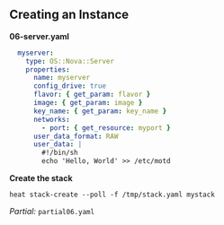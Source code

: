 ## Creating an Instance

**06-server.yaml**
```yaml
  myserver:
    type: OS::Nova::Server
    properties:
      name: myserver
      config_drive: true
      flavor: { get_param: flavor }
      image: { get_param: image }
      key_name: { get_param: key_name }
      networks:
        - port: { get_resource: myport }
      user_data_format: RAW
      user_data: |
        #!/bin/sh
        echo 'Hello, World' >> /etc/motd
```

**Create the stack**

```
heat stack-create --poll -f /tmp/stack.yaml mystack
```

_Partial:_ `partial06.yaml`

<!--
Now comes the centerpiece of the heat template: the instance supported by all
virtual infrastructure we created so far (and the infrastructure we are going
to create in the next few steps). This is the first time we use the get_param
function to retrieve template parameters. We can abuse these parameters to
provoke one of the next two errors. But let's have another error first.
-->

